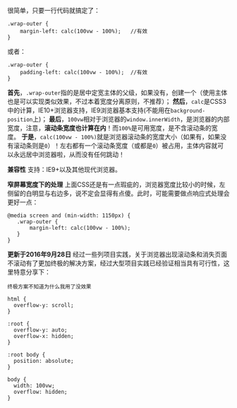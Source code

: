 很简单，只要一行代码就搞定了：

```
.wrap-outer {
    margin-left: calc(100vw - 100%);   //有效
}
```

或者：

```
.wrap-outer {
    padding-left: calc(100vw - 100%);  //有效
}
```

**首先**，`.wrap-outer`指的是居中定宽主体的父级，如果没有，创建一个（使用主体也是可以实现类似效果，不过本着宽度分离原则，不推荐）；
**然后**，`calc`是CSS3中的计算，IE10+浏览器支持，IE9浏览器基本支持(不能用在`background-position`上)；
**最后**，`100vw`相对于浏览器的`window.innerWidth`，是浏览器的内部宽度，注意，**滚动条宽度也计算在内**！而`100%`是可用宽度，是不含滚动条的宽度。
**于是**，`calc(100vw - 100%)`就是浏览器滚动条的宽度大小（如果有，如果没有滚动条则是`0`）！左右都有一个滚动条宽度（或都是`0`）被占用，主体内容就可以永远居中浏览器啦，从而没有任何跳动！

**兼容性**
支持：IE9+以及其他现代浏览器。

**窄屏幕宽度下的处理**
上面CSS还是有一点瑕疵的，浏览器宽度比较小的时候，左侧留的白明显与右边多，说不定会显得有点傻。此时，可能需要做点响应式处理会更好一点：

```
@media screen and (min-width: 1150px) {
   .wrap-outer {
       margin-left: calc(100vw - 100%);
   }
}
```

**更新于2016年9月28日**
经过一些列项目实践，关于浏览器出现滚动条和消失页面不滚动有了更加终极的解决方案，经过大型项目实践已经验证相当具有可行性，这里特意分享下：

```
终极方案不知道为什么我用了没效果

html {
  overflow-y: scroll;
}

:root {
  overflow-y: auto;
  overflow-x: hidden;
}

:root body {
  position: absolute;
}

body {
  width: 100vw;
  overflow: hidden;
}
```
